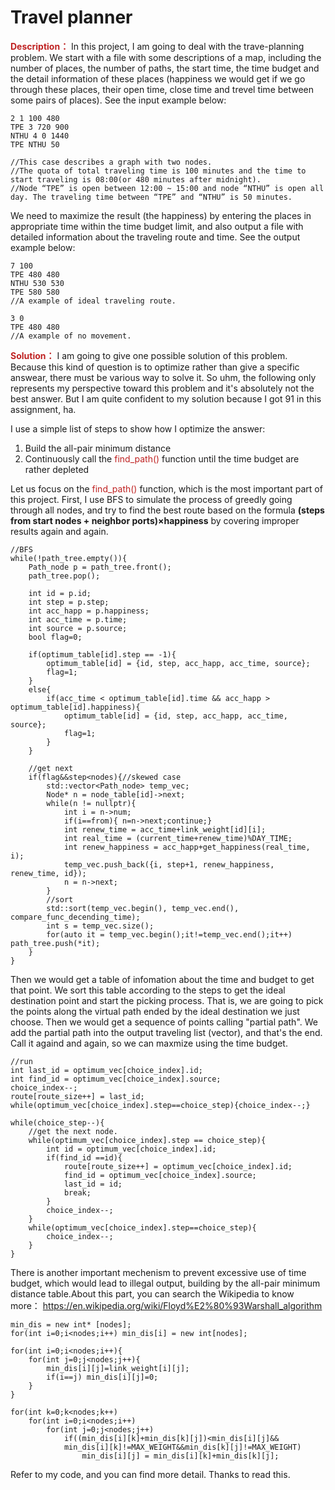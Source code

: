 # Travel planner
**<font color=#bf2222>Description：</font>**
In this project, I am going to deal with the trave-planning problem. We start with a file with some descriptions of a map, including the number of places, the number of paths, the start time, the time budget and the detail information of these places (happiness we would get if we go through these places, their open time, close time and trevel time between some pairs of places). See the input example below:
```
2 1 100 480
TPE 3 720 900
NTHU 4 0 1440
TPE NTHU 50

//This case describes a graph with two nodes.
//The quota of total traveling time is 100 minutes and the time to start traveling is 08:00(or 480 minutes after midnight).
//Node “TPE” is open between 12:00 ~ 15:00 and node “NTHU” is open all day. The traveling time between “TPE” and “NTHU” is 50 minutes.
```
We need to maximize the result (the happiness) by entering the places in appropriate time within the time budget limit, and also output a file with detailed information about the traveling route and time. See the output example below:
```
7 100
TPE 480 480
NTHU 530 530
TPE 580 580
//A example of ideal traveling route.

3 0
TPE 480 480
//A example of no movement.
```

**<font color=#bf2222>Solution：</font>**
I am going to give one possible solution of this problem. Because this kind of question is to optimize rather than give a specific answear, there must be various way to solve it. So uhm, the following only represents my perspective toward this problem and it's absolutely not the best answer. But I am quite confident to my solution because I got 91 in this assignment, ha.

I use a simple list of steps to show how I optimize the answer:
1. Build the all-pair minimum distance
2. Continuously call the <font color=#bf2222>find_path()</font> function until the time budget are rather depleted

Let us focus on the <font color=#bf2222>find_path()</font> function, which is the most important part of this project. First, I use BFS to simulate the process of greedly going through all nodes, and try to find the best route based on the formula **(steps from start nodes + neighbor ports)×happiness** by covering improper results again and again.
```clike=
//BFS
while(!path_tree.empty()){
    Path_node p = path_tree.front();
    path_tree.pop();

    int id = p.id;
    int step = p.step;
    int acc_happ = p.happiness;
    int acc_time = p.time;
    int source = p.source;
    bool flag=0;

    if(optimum_table[id].step == -1){
        optimum_table[id] = {id, step, acc_happ, acc_time, source};
        flag=1;
    }
    else{
        if(acc_time < optimum_table[id].time && acc_happ > optimum_table[id].happiness){
            optimum_table[id] = {id, step, acc_happ, acc_time, source};
            flag=1;
        }
    }

    //get next
    if(flag&&step<nodes){//skewed case
        std::vector<Path_node> temp_vec;
        Node* n = node_table[id]->next;
        while(n != nullptr){
            int i = n->num;
            if(i==from){ n=n->next;continue;}
            int renew_time = acc_time+link_weight[id][i];
            int real_time = (current_time+renew_time)%DAY_TIME;
            int renew_happiness = acc_happ+get_happiness(real_time, i);
            temp_vec.push_back({i, step+1, renew_happiness, renew_time, id});
            n = n->next;
        }
        //sort
        std::sort(temp_vec.begin(), temp_vec.end(), compare_func_decending_time);
        int s = temp_vec.size();
        for(auto it = temp_vec.begin();it!=temp_vec.end();it++) path_tree.push(*it);
    }
}
```
Then we would get a table of infomation about the time and budget to get that point. We sort this table according to the steps to get the ideal destination point and start the picking process. That is, we are going to pick the points along the virtual path ended by the ideal destination we just choose. Then we would get a sequence of points calling "partial path". We add the partial path into the output traveling list (vector), and that's the end. Call it againd and again, so we can maxmize using the time budget.
```clike=
//run
int last_id = optimum_vec[choice_index].id;
int find_id = optimum_vec[choice_index].source;
choice_index--;
route[route_size++] = last_id;
while(optimum_vec[choice_index].step==choice_step){choice_index--;}

while(choice_step--){
    //get the next node.
    while(optimum_vec[choice_index].step == choice_step){
        int id = optimum_vec[choice_index].id;
        if(find_id ==id){
            route[route_size++] = optimum_vec[choice_index].id;
            find_id = optimum_vec[choice_index].source;
            last_id = id;
            break;
        }
        choice_index--;
    }
    while(optimum_vec[choice_index].step==choice_step){
        choice_index--;
    }
}
```
There is another important mechenism to prevent excessive use of time budget, which would lead to illegal output, building by the all-pair minimum distance table.About this part, you can search the Wikipedia to know more：
https://en.wikipedia.org/wiki/Floyd%E2%80%93Warshall_algorithm
```clike=
min_dis = new int* [nodes];
for(int i=0;i<nodes;i++) min_dis[i] = new int[nodes];

for(int i=0;i<nodes;i++){
    for(int j=0;j<nodes;j++){
        min_dis[i][j]=link_weight[i][j];
        if(i==j) min_dis[i][j]=0;
    }
}

for(int k=0;k<nodes;k++)
    for(int i=0;i<nodes;i++)
        for(int j=0;j<nodes;j++)
            if((min_dis[i][k]+min_dis[k][j])<min_dis[i][j]&&
            min_dis[i][k]!=MAX_WEIGHT&&min_dis[k][j]!=MAX_WEIGHT)
                min_dis[i][j] = min_dis[i][k]+min_dis[k][j];
```
Refer to my code, and you can find more detail. Thanks to read this.
